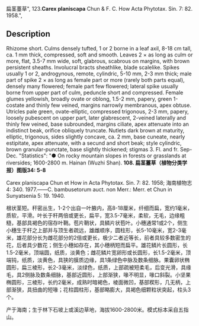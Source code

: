 扁茎薹草",
123.**Carex planiscapa** Chun & F. C. How Acta Phytotax. Sin. 7: 82. 1958.",

## Description
Rhizome short. Culms densely tufted, 1 or 2 borne in a leaf axil, 8-18 cm tall, ca. 1 mm thick, compressed, soft and smooth. Leaves 2 × as long as culm or more, flat, 3.5-7 mm wide, soft, glabrous, scabrous on margins, with brown persistent sheaths. Involucral bracts sheathlike, blade scalelike. Spikes usually 1 or 2, androgynous, remote, cylindric, 5-10 mm, 2-3 mm thick; male part of spike 2 × as long as female part or more (rarely both parts equal), densely many flowered; female part few flowered; lateral spike usually borne from upper part of culm, peduncle short and compressed. Female glumes yellowish, broadly ovate or oblong, 1.5-2 mm, papery, green 1-costate and thinly few veined, margins narrowly membranous, apex obtuse. Utricles pale green, ovate-elliptic, compressed trigonous, 2-3 mm, papery, loosely pubescent on upper part, later glabrescent, 2-veined laterally and thinly few veined, base subrounded, margins ciliate, apex attenuate into an indistinct beak, orifice obliquely truncate. Nutlets dark brown at maturity, elliptic, trigonous, sides slightly concave, ca. 2 mm, base cuneate, nearly estipitate, apex attenuate, with a secund and short beak; style cylindric, brown granular-punctate, base slightly thickened; stigmas 3. Fl. and fr. Sep-Dec.
  "Statistics": "● On rocky mountain slopes in forests or grasslands at riversides; 1600-2800 m. Hainan (Wuzhi Shan).
**108. 扁茎薹草（植物分类学报）图版34: 5-8**

Carex planiscapa Chun et How in Acta Phytotax. Sin. 7: 82. 1958; 海南植物志4: 340. 1977.——C. bambusetorum auct. non Merr.: Merr. et Chun in Sunyatsenia 5: 19. 1940.

根状茎短。秆密丛生，1-2个出自一叶腋内，高8-18厘米，纤细而扁，宽约1毫米，质软，平滑。叶长于秆两倍或更长，扁平，宽3.5-7毫米，柔软，无毛，边缘粗糙，基部具褐色的宿存叶鞘。苞片鞘状，具鳞片状苞叶。小穗通常1或2个，侧生小穗生于秆之上部并与顶生者疏远，雄雌顺序，圆柱形，长5-10毫米，宽2-3毫米，雄花部分长为雌花部分的2倍或更长，极少二者近等长，前者具较多数密生的花，后者具少数花；侧生小穗如存在，其小穗柄短而扁平。雄花鳞片长圆形，长1.5-2毫米，顶端圆，纸质，淡黄色；雌花鳞片宽卵形或长圆形，长1.5-2毫米，顶端钝，纸质，淡黄色，具狭的膜质边缘，具1条绿色中脉及数条细脉。果囊卵状椭圆形，扁三棱形，长2-3毫米，淡绿色，纸质，上部疏被短柔毛，后变光滑，具缘毛，具2侧脉及数条细脉，基部近圆形，上部渐狭，喙不明显，喙口斜裂。小坚果椭圆形，三棱形，长约2毫米，成熟时暗褐色，棱面微凹，基部楔形，几无柄，上部渐狭，具扭曲的短喙；花柱圆柱形，基部略膨大，具褐色细颗粒状突起，柱头3个。

产于海南；生于林下石坡上或溪边草地，海拔1600-2800米。模式标本采自五指山。
